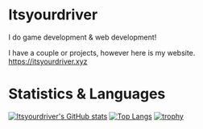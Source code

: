# Itsyourdriver
I do game development & web development!

I have a couple or projects, however here is my website.
https://itsyourdriver.xyz



# Statistics & Languages
[![Itsyourdriver's GitHub stats](https://github-readme-stats.vercel.app/api?username=Itsyourdriver)](https://github.com/anuraghazra/github-readme-stats)
[![Top Langs](https://github-readme-stats.vercel.app/api/top-langs/?username=Itsyourdriver)](https://github.com/anuraghazra/github-readme-stats)
[![trophy](https://github-profile-trophy.vercel.app/?username=Itsyourdriver)](https://github.com/ryo-ma/github-profile-trophy)
